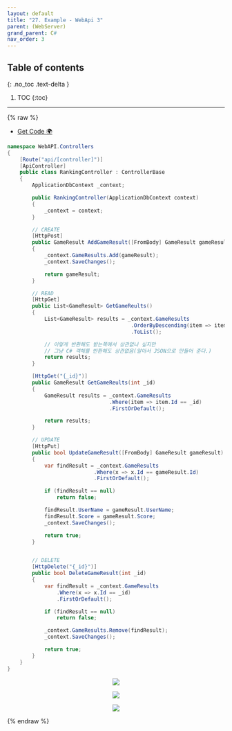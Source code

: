 ```yaml
---
layout: default
title: "27. Example - WebApi 3"
parent: (WebServer)
grand_parent: C#
nav_order: 3
---
```


## Table of contents
{: .no_toc .text-delta }

1. TOC
{:toc}

---

{% raw %}

* [Get Code 🌍](https://github.com/EasyCoding-7/AspNetTutorial/tree/27.Example.WebApi)

```csharp
namespace WebAPI.Controllers
{
    [Route("api/[controller]")]
    [ApiController]
    public class RankingController : ControllerBase
    {
        ApplicationDbContext _context;

        public RankingController(ApplicationDbContext context)
        {
            _context = context;
        }

        // CREATE
        [HttpPost]
        public GameResult AddGameResult([FromBody] GameResult gameResult)
        {
            _context.GameResults.Add(gameResult);
            _context.SaveChanges();

            return gameResult;
        }

        // READ
        [HttpGet]
        public List<GameResult> GetGameReults()
        {
            List<GameResult> results = _context.GameResults
                                        .OrderByDescending(item => item.Score)
                                        .ToList();

            // 이렇게 반환해도 받는쪽에서 상관없나 싶지만
            // 그냥 C# 객체를 반환해도 상관없음(알아서 JSON으로 만들어 준다.)
            return results;
        }

        [HttpGet("{_id}")]
        public GameResult GetGameReults(int _id)
        {
            GameResult results = _context.GameResults
                                 .Where(item => item.Id == _id)
                                 .FirstOrDefault();

            return results;
        }

        // UPDATE
        [HttpPut]
        public bool UpdateGameResult([FromBody] GameResult gameResult)
        {
            var findResult = _context.GameResults
                            .Where(x => x.Id == gameResult.Id)
                            .FirstOrDefault();

            if (findResult == null)
                return false;

            findResult.UserName = gameResult.UserName;
            findResult.Score = gameResult.Score;
            _context.SaveChanges();

            return true;
        }


        // DELETE
        [HttpDelete("{_id}")]
        public bool DeleteGameResult(int _id)
        {
            var findResult = _context.GameResults
                .Where(x => x.Id == _id)
                .FirstOrDefault();

            if (findResult == null)
                return false;

            _context.GameResults.Remove(findResult);
            _context.SaveChanges();

            return true;
        }
    }
}
```

<p align="center">
  <img src="https://taehyungs-programming-blog.github.io/blog/assets/images/csharp/webserver/web-27-1.png"/>
</p>

<p align="center">
  <img src="https://taehyungs-programming-blog.github.io/blog/assets/images/csharp/webserver/web-27-2.png"/>
</p>

<p align="center">
  <img src="https://taehyungs-programming-blog.github.io/blog/assets/images/csharp/webserver/web-27-3.png"/>
</p>

{% endraw %}

